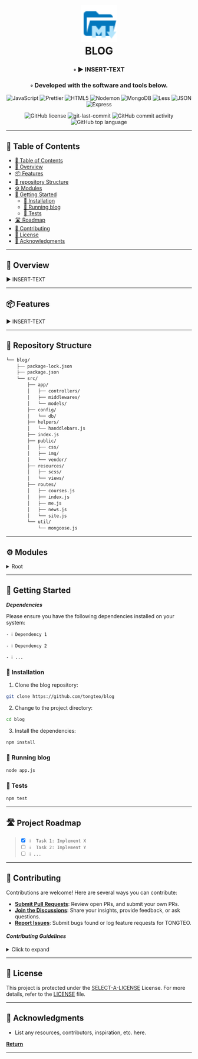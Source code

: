 <div align="center">
<h1 align="center">
<img src="https://raw.githubusercontent.com/PKief/vscode-material-icon-theme/ec559a9f6bfd399b82bb44393651661b08aaf7ba/icons/folder-markdown-open.svg" width="100" />
<br>BLOG</h1>
<h3>◦ ► INSERT-TEXT</h3>
<h3>◦ Developed with the software and tools below.</h3>

<p align="center">
<img src="https://img.shields.io/badge/JavaScript-F7DF1E.svg?style=flat-square&logo=JavaScript&logoColor=black" alt="JavaScript" />
<img src="https://img.shields.io/badge/Prettier-F7B93E.svg?style=flat-square&logo=Prettier&logoColor=black" alt="Prettier" />
<img src="https://img.shields.io/badge/HTML5-E34F26.svg?style=flat-square&logo=HTML5&logoColor=white" alt="HTML5" />
<img src="https://img.shields.io/badge/Nodemon-76D04B.svg?style=flat-square&logo=Nodemon&logoColor=white" alt="Nodemon" />

<img src="https://img.shields.io/badge/MongoDB-47A248.svg?style=flat-square&logo=MongoDB&logoColor=white" alt="MongoDB" />
<img src="https://img.shields.io/badge/Less-1D365D.svg?style=flat-square&logo=Less&logoColor=white" alt="Less" />
<img src="https://img.shields.io/badge/JSON-000000.svg?style=flat-square&logo=JSON&logoColor=white" alt="JSON" />
<img src="https://img.shields.io/badge/Express-000000.svg?style=flat-square&logo=Express&logoColor=white" alt="Express" />
</p>
<img src="https://img.shields.io/github/license/tongteo/blog?style=flat-square&color=5D6D7E" alt="GitHub license" />
<img src="https://img.shields.io/github/last-commit/tongteo/blog?style=flat-square&color=5D6D7E" alt="git-last-commit" />
<img src="https://img.shields.io/github/commit-activity/m/tongteo/blog?style=flat-square&color=5D6D7E" alt="GitHub commit activity" />
<img src="https://img.shields.io/github/languages/top/tongteo/blog?style=flat-square&color=5D6D7E" alt="GitHub top language" />
</div>

---

## 📖 Table of Contents
- [📖 Table of Contents](#-table-of-contents)
- [📍 Overview](#-overview)
- [📦 Features](#-features)
- [📂 repository Structure](#-repository-structure)
- [⚙️ Modules](#modules)
- [🚀 Getting Started](#-getting-started)
    - [🔧 Installation](#-installation)
    - [🤖 Running blog](#-running-blog)
    - [🧪 Tests](#-tests)
- [🛣 Roadmap](#-roadmap)
- [🤝 Contributing](#-contributing)
- [📄 License](#-license)
- [👏 Acknowledgments](#-acknowledgments)

---


## 📍 Overview

► INSERT-TEXT

---

## 📦 Features

► INSERT-TEXT

---


## 📂 Repository Structure

```sh
└── blog/
    ├── package-lock.json
    ├── package.json
    └── src/
        ├── app/
        │   ├── controllers/
        │   ├── middlewares/
        │   └── models/
        ├── config/
        │   └── db/
        ├── helpers/
        │   └── handdlebars.js
        ├── index.js
        ├── public/
        │   ├── css/
        │   ├── img/
        │   └── vendor/
        ├── resources/
        │   ├── scss/
        │   └── views/
        ├── routes/
        │   ├── courses.js
        │   ├── index.js
        │   ├── me.js
        │   ├── news.js
        │   └── site.js
        └── util/
            └── mongoose.js

```

---


## ⚙️ Modules

<details closed><summary>Root</summary>

| File                                                                                                                                  | Summary       |
| ---                                                                                                                                   | ---           |
| [package-lock.json](https://github.com/tongteo/blog/blob/main/package-lock.json)                                                      | ► INSERT-TEXT |
| [package.json](https://github.com/tongteo/blog/blob/main/package.json)                                                                | ► INSERT-TEXT |
| [index.js](https://github.com/tongteo/blog/blob/main/src\index.js)                                                                    | ► INSERT-TEXT |
| [CourseController.js](https://github.com/tongteo/blog/blob/main/src\app\controllers\CourseController.js)                              | ► INSERT-TEXT |
| [MeController.js](https://github.com/tongteo/blog/blob/main/src\app\controllers\MeController.js)                                      | ► INSERT-TEXT |
| [NewsController.js](https://github.com/tongteo/blog/blob/main/src\app\controllers\NewsController.js)                                  | ► INSERT-TEXT |
| [SiteController.js](https://github.com/tongteo/blog/blob/main/src\app\controllers\SiteController.js)                                  | ► INSERT-TEXT |
| [sortMiddleware.js](https://github.com/tongteo/blog/blob/main/src\app\middlewares\sortMiddleware.js)                                  | ► INSERT-TEXT |
| [Course.js](https://github.com/tongteo/blog/blob/main/src\app\models\Course.js)                                                       | ► INSERT-TEXT |
| [index.js](https://github.com/tongteo/blog/blob/main/src\config\db\index.js)                                                          | ► INSERT-TEXT |
| [handdlebars.js](https://github.com/tongteo/blog/blob/main/src\helpers\handdlebars.js)                                                | ► INSERT-TEXT |
| [app.css](https://github.com/tongteo/blog/blob/main/src\public\css\app.css)                                                           | ► INSERT-TEXT |
| [style.css](https://github.com/tongteo/blog/blob/main/src\public\css\style.css)                                                       | ► INSERT-TEXT |
| [bower.json](https://github.com/tongteo/blog/blob/main/src\public\vendor\bower.json)                                                  | ► INSERT-TEXT |
| [FONT-LICENSE](https://github.com/tongteo/blog/blob/main/src\public\vendor\FONT-LICENSE)                                              | ► INSERT-TEXT |
| [ICON-LICENSE](https://github.com/tongteo/blog/blob/main/src\public\vendor\ICON-LICENSE)                                              | ► INSERT-TEXT |
| [package.json](https://github.com/tongteo/blog/blob/main/src\public\vendor\package.json)                                              | ► INSERT-TEXT |
| [open-iconic-bootstrap.css](https://github.com/tongteo/blog/blob/main/src\public\vendor\font\css\open-iconic-bootstrap.css)           | ► INSERT-TEXT |
| [open-iconic-bootstrap.less](https://github.com/tongteo/blog/blob/main/src\public\vendor\font\css\open-iconic-bootstrap.less)         | ► INSERT-TEXT |
| [open-iconic-bootstrap.min.css](https://github.com/tongteo/blog/blob/main/src\public\vendor\font\css\open-iconic-bootstrap.min.css)   | ► INSERT-TEXT |
| [open-iconic-bootstrap.scss](https://github.com/tongteo/blog/blob/main/src\public\vendor\font\css\open-iconic-bootstrap.scss)         | ► INSERT-TEXT |
| [open-iconic-bootstrap.styl](https://github.com/tongteo/blog/blob/main/src\public\vendor\font\css\open-iconic-bootstrap.styl)         | ► INSERT-TEXT |
| [open-iconic-foundation.css](https://github.com/tongteo/blog/blob/main/src\public\vendor\font\css\open-iconic-foundation.css)         | ► INSERT-TEXT |
| [open-iconic-foundation.less](https://github.com/tongteo/blog/blob/main/src\public\vendor\font\css\open-iconic-foundation.less)       | ► INSERT-TEXT |
| [open-iconic-foundation.min.css](https://github.com/tongteo/blog/blob/main/src\public\vendor\font\css\open-iconic-foundation.min.css) | ► INSERT-TEXT |
| [open-iconic-foundation.scss](https://github.com/tongteo/blog/blob/main/src\public\vendor\font\css\open-iconic-foundation.scss)       | ► INSERT-TEXT |
| [open-iconic-foundation.styl](https://github.com/tongteo/blog/blob/main/src\public\vendor\font\css\open-iconic-foundation.styl)       | ► INSERT-TEXT |
| [open-iconic.css](https://github.com/tongteo/blog/blob/main/src\public\vendor\font\css\open-iconic.css)                               | ► INSERT-TEXT |
| [open-iconic.less](https://github.com/tongteo/blog/blob/main/src\public\vendor\font\css\open-iconic.less)                             | ► INSERT-TEXT |
| [open-iconic.min.css](https://github.com/tongteo/blog/blob/main/src\public\vendor\font\css\open-iconic.min.css)                       | ► INSERT-TEXT |
| [open-iconic.scss](https://github.com/tongteo/blog/blob/main/src\public\vendor\font\css\open-iconic.scss)                             | ► INSERT-TEXT |
| [open-iconic.styl](https://github.com/tongteo/blog/blob/main/src\public\vendor\font\css\open-iconic.styl)                             | ► INSERT-TEXT |
| [open-iconic.html](https://github.com/tongteo/blog/blob/main/src\public\vendor\sprite\open-iconic.html)                               | ► INSERT-TEXT |
| [sprite.html](https://github.com/tongteo/blog/blob/main/src\public\vendor\sprite\sprite.html)                                         | ► INSERT-TEXT |
| [app.scss](https://github.com/tongteo/blog/blob/main/src\resources\scss\app.scss)                                                     | ► INSERT-TEXT |
| [_variables.scss](https://github.com/tongteo/blog/blob/main/src\resources\scss\_variables.scss)                                       | ► INSERT-TEXT |
| [home.hbs](https://github.com/tongteo/blog/blob/main/src\resources\views\home.hbs)                                                    | ► INSERT-TEXT |
| [news.hbs](https://github.com/tongteo/blog/blob/main/src\resources\views\news.hbs)                                                    | ► INSERT-TEXT |
| [search.hbs](https://github.com/tongteo/blog/blob/main/src\resources\views\search.hbs)                                                | ► INSERT-TEXT |
| [create.hbs](https://github.com/tongteo/blog/blob/main/src\resources\views\courses\create.hbs)                                        | ► INSERT-TEXT |
| [edit.hbs](https://github.com/tongteo/blog/blob/main/src\resources\views\courses\edit.hbs)                                            | ► INSERT-TEXT |
| [show.hbs](https://github.com/tongteo/blog/blob/main/src\resources\views\courses\show.hbs)                                            | ► INSERT-TEXT |
| [main.hbs](https://github.com/tongteo/blog/blob/main/src\resources\views\layouts\main.hbs)                                            | ► INSERT-TEXT |
| [stored-courses.hbs](https://github.com/tongteo/blog/blob/main/src\resources\views\me\stored-courses.hbs)                             | ► INSERT-TEXT |
| [trash-courses.hbs](https://github.com/tongteo/blog/blob/main/src\resources\views\me\trash-courses.hbs)                               | ► INSERT-TEXT |
| [footer.hbs](https://github.com/tongteo/blog/blob/main/src\resources\views\partials\footer.hbs)                                       | ► INSERT-TEXT |
| [header.hbs](https://github.com/tongteo/blog/blob/main/src\resources\views\partials\header.hbs)                                       | ► INSERT-TEXT |
| [courses.js](https://github.com/tongteo/blog/blob/main/src\routes\courses.js)                                                         | ► INSERT-TEXT |
| [index.js](https://github.com/tongteo/blog/blob/main/src\routes\index.js)                                                             | ► INSERT-TEXT |
| [me.js](https://github.com/tongteo/blog/blob/main/src\routes\me.js)                                                                   | ► INSERT-TEXT |
| [news.js](https://github.com/tongteo/blog/blob/main/src\routes\news.js)                                                               | ► INSERT-TEXT |
| [site.js](https://github.com/tongteo/blog/blob/main/src\routes\site.js)                                                               | ► INSERT-TEXT |
| [mongoose.js](https://github.com/tongteo/blog/blob/main/src\util\mongoose.js)                                                         | ► INSERT-TEXT |

</details>

---

## 🚀 Getting Started

***Dependencies***

Please ensure you have the following dependencies installed on your system:

`- ℹ️ Dependency 1`

`- ℹ️ Dependency 2`

`- ℹ️ ...`

### 🔧 Installation

1. Clone the blog repository:
```sh
git clone https://github.com/tongteo/blog
```

2. Change to the project directory:
```sh
cd blog
```

3. Install the dependencies:
```sh
npm install
```

### 🤖 Running blog

```sh
node app.js
```

### 🧪 Tests
```sh
npm test
```

---


## 🛣 Project Roadmap

> - [X] `ℹ️  Task 1: Implement X`
> - [ ] `ℹ️  Task 2: Implement Y`
> - [ ] `ℹ️ ...`


---

## 🤝 Contributing

Contributions are welcome! Here are several ways you can contribute:

- **[Submit Pull Requests](https://github.com/tongteo/blog/blob/main/CONTRIBUTING.md)**: Review open PRs, and submit your own PRs.
- **[Join the Discussions](https://github.com/tongteo/blog/discussions)**: Share your insights, provide feedback, or ask questions.
- **[Report Issues](https://github.com/tongteo/blog/issues)**: Submit bugs found or log feature requests for TONGTEO.

#### *Contributing Guidelines*

<details closed>
<summary>Click to expand</summary>

1. **Fork the Repository**: Start by forking the project repository to your GitHub account.
2. **Clone Locally**: Clone the forked repository to your local machine using a Git client.
   ```sh
   git clone <your-forked-repo-url>
   ```
3. **Create a New Branch**: Always work on a new branch, giving it a descriptive name.
   ```sh
   git checkout -b new-feature-x
   ```
4. **Make Your Changes**: Develop and test your changes locally.
5. **Commit Your Changes**: Commit with a clear and concise message describing your updates.
   ```sh
   git commit -m 'Implemented new feature x.'
   ```
6. **Push to GitHub**: Push the changes to your forked repository.
   ```sh
   git push origin new-feature-x
   ```
7. **Submit a Pull Request**: Create a PR against the original project repository. Clearly describe the changes and their motivations.

Once your PR is reviewed and approved, it will be merged into the main branch.

</details>

---

## 📄 License


This project is protected under the [SELECT-A-LICENSE](https://choosealicense.com/licenses) License. For more details, refer to the [LICENSE](https://choosealicense.com/licenses/) file.

---

## 👏 Acknowledgments

- List any resources, contributors, inspiration, etc. here.

[**Return**](#Top)

---

